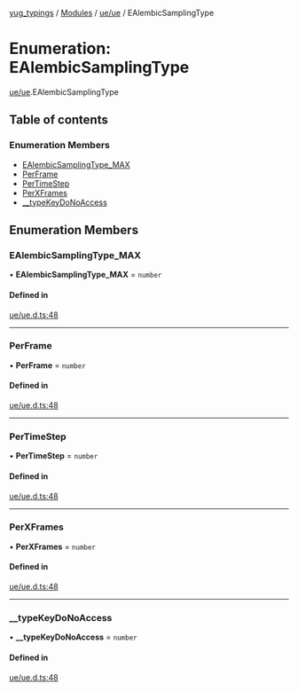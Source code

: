 [yug_typings](../README.md) / [Modules](../modules.md) / [ue/ue](../modules/ue_ue.md) / EAlembicSamplingType

# Enumeration: EAlembicSamplingType

[ue/ue](../modules/ue_ue.md).EAlembicSamplingType

## Table of contents

### Enumeration Members

- [EAlembicSamplingType\_MAX](ue_ue.EAlembicSamplingType.md#ealembicsamplingtype_max)
- [PerFrame](ue_ue.EAlembicSamplingType.md#perframe)
- [PerTimeStep](ue_ue.EAlembicSamplingType.md#pertimestep)
- [PerXFrames](ue_ue.EAlembicSamplingType.md#perxframes)
- [\_\_typeKeyDoNoAccess](ue_ue.EAlembicSamplingType.md#__typekeydonoaccess)

## Enumeration Members

### EAlembicSamplingType\_MAX

• **EAlembicSamplingType\_MAX** = `number`

#### Defined in

[ue/ue.d.ts:48](https://github.com/YugMetaverse/yug_typings/blob/b7d9b19/ue/ue.d.ts#L48)

___

### PerFrame

• **PerFrame** = `number`

#### Defined in

[ue/ue.d.ts:48](https://github.com/YugMetaverse/yug_typings/blob/b7d9b19/ue/ue.d.ts#L48)

___

### PerTimeStep

• **PerTimeStep** = `number`

#### Defined in

[ue/ue.d.ts:48](https://github.com/YugMetaverse/yug_typings/blob/b7d9b19/ue/ue.d.ts#L48)

___

### PerXFrames

• **PerXFrames** = `number`

#### Defined in

[ue/ue.d.ts:48](https://github.com/YugMetaverse/yug_typings/blob/b7d9b19/ue/ue.d.ts#L48)

___

### \_\_typeKeyDoNoAccess

• **\_\_typeKeyDoNoAccess** = `number`

#### Defined in

[ue/ue.d.ts:48](https://github.com/YugMetaverse/yug_typings/blob/b7d9b19/ue/ue.d.ts#L48)
